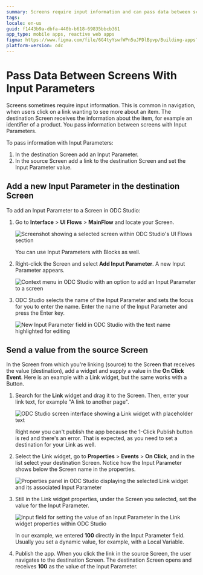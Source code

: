 ```yaml
---
summary: Screens require input information and can pass data between screens using input parameters.
tags:
locale: en-us
guid: f1443b9a-dbfa-440b-b618-69835bbcb361
app_type: mobile apps, reactive web apps
figma: https://www.figma.com/file/6G4tyYswfWPn5uJPDlBpvp/Building-apps?type=design&node-id=3101-10808&t=jVWF79X470YE6UeE-0
platform-version: odc
---
```

# Pass Data Between Screens With Input Parameters

Screens sometimes require input information. This is common in navigation, when users click on a link wanting to see more about an item. The destination Screen receives the information about the item, for example an identifier of a product. You pass information between screens with Input Parameters.

To pass information with Input Parameters:

1. In the destination Screen add an Input Parameter.
2. In the source Screen add a link to the destination Screen and set the Input Parameter value.

## Add a new Input Parameter in the destination Screen

To add an Input Parameter to a Screen in ODC Studio:

1. Go to **Interface** > **UI Flows** > **MainFlow** and locate your Screen.

    ![Screenshot showing a selected screen within ODC Studio's UI Flows section](images/screen-selected-odcs.png "Selected Screen in ODC Studio")

    <div class="info" markdown="1">

    You can use Input Parameters with Blocks as well. 

    </div>
    
   
2. Right-click the Screen and select **Add Input Parameter**. A new Input Parameter appears. 

    ![Context menu in ODC Studio with an option to add an Input Parameter to a screen](images/help-menu-input-parameter-odcs.png "Help menu to Create Input Parameter")

3. ODC Studio selects the name of the Input Parameter and sets the focus for you to enter the name. Enter the name of the Input Parameter and press the Enter key.

    ![New Input Parameter field in ODC Studio with the text name highlighted for editing](images/new-input-parameter-odcs.png "Input Parameter with selected text name")

## Send a value from the source Screen

In the Screen from which you're linking (source) to the Screen that receives the value (destination), add a widget and supply a value in the **On Click Event**. Here is an example with a Link widget, but the same works with a Button.

1. Search for the **Link** widget and drag it to the Screen. Then, enter your link text, for example "A link to another page".
   
    ![ODC Studio screen interface showing a Link widget with placeholder text](images/screen-with-link-odcs.png "A Screen with a link")

    Right now you can't publish the app because the 1-Click Publish button is red and there's an error. That is expected, as you need to set a destination for your Link as well. 

2. Select the Link widget, go to **Properties** > **Events** > **On Click**, and in the list select your destination Screen. Notice how the Input Parameter shows below the Screen name in the properties.

    ![Properties panel in ODC Studio displaying the selected Link widget and its associated Input Parameter](images/link-properties-input-parameter-odcs.png "Link widget properties with the input parameter")
    
3. Still in the Link widget properties, under the Screen you selected, set the value for the Input Parameter.

    ![Input field for setting the value of an Input Parameter in the Link widget properties within ODC Studio](images/link-properties-input-parameter-set-odcs.png "Set value for the input parameter")

    In our example, we entered **100** directly in the Input Parameter field. Usually you set a dynamic value, for example, with a Local Variable.

4. Publish the app. When you click the link in the source Screen, the user navigates to the destination Screen. The destination Screen opens and receives **100** as the value of the Input Parameter.
